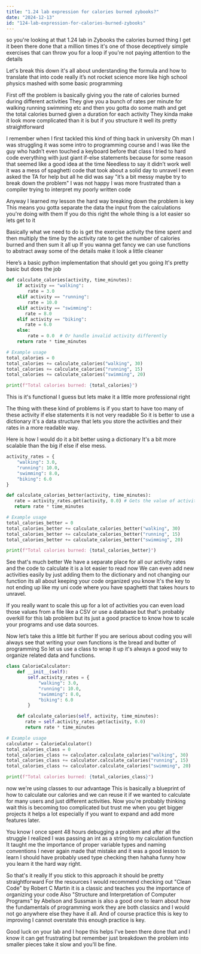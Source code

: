 ```yaml
---
title: "1.24 lab expression for calories burned zybooks?"
date: "2024-12-13"
id: "124-lab-expression-for-calories-burned-zybooks"
---
```


 so you're looking at that 1.24 lab in Zybooks the calories burned thing I get it been there done that a million times it's one of those deceptively simple exercises that can throw you for a loop if you're not paying attention to the details

Let's break this down it's all about understanding the formula and how to translate that into code really it’s not rocket science more like high school physics mashed with some basic programming

First off the problem is basically giving you the rate of calories burned during different activities They give you a bunch of rates per minute for walking running swimming etc and then you gotta do some math and get the total calories burned given a duration for each activity They kinda make it look more complicated than it is but if you structure it well its pretty straightforward

I remember when I first tackled this kind of thing back in university Oh man I was struggling it was some intro to programming course and I was like the guy who hadn’t even touched a keyboard before that class I tried to hard code everything with just giant if-else statements because for some reason that seemed like a good idea at the time Needless to say it didn’t work well it was a mess of spaghetti code that took about a solid day to unravel I even asked the TA for help but all he did was say "it’s a bit messy maybe try to break down the problem" I was not happy I was more frustrated than a compiler trying to interpret my poorly written code

Anyway I learned my lesson the hard way breaking down the problem is key This means you gotta separate the data the input from the calculations you're doing with them If you do this right the whole thing is a lot easier so lets get to it

Basically what we need to do is get the exercise activity the time spent and then multiply the time by the activity rate to get the number of calories burned and then sum it all up If you wanna get fancy we can use functions to abstract away some of the details make it look a little cleaner

Here’s a basic python implementation that should get you going It's pretty basic but does the job

```python
def calculate_calories(activity, time_minutes):
    if activity == "walking":
        rate = 3.0
    elif activity == "running":
        rate = 10.0
    elif activity == "swimming":
       rate = 8.0
    elif activity == "biking":
       rate = 6.0
    else:
        rate = 0.0  # Or handle invalid activity differently
    return rate * time_minutes

# Example usage
total_calories = 0
total_calories += calculate_calories("walking", 30)
total_calories += calculate_calories("running", 15)
total_calories += calculate_calories("swimming", 20)

print(f"Total calories burned: {total_calories}")

```

This is  it's functional I guess but lets make it a little more professional right

The thing with these kind of problems is if you start to have too many of these activity if else statements it is not very readable So it is better to use a dictionary it's a data structure that lets you store the activities and their rates in a more readable way.

Here is how I would do it a bit better using a dictionary It's a bit more scalable than the big if else if else mess.

```python
activity_rates = {
    "walking": 3.0,
    "running": 10.0,
    "swimming": 8.0,
    "biking": 6.0
}

def calculate_calories_better(activity, time_minutes):
   rate = activity_rates.get(activity, 0.0) # Gets the value of activity or defaults to zero if not found
   return rate * time_minutes

# Example usage
total_calories_better = 0
total_calories_better += calculate_calories_better("walking", 30)
total_calories_better += calculate_calories_better("running", 15)
total_calories_better += calculate_calories_better("swimming", 20)

print(f"Total calories burned: {total_calories_better}")
```
See that's much better We have a separate place for all our activity rates and the code to calculate it is a lot easier to read now We can even add new activities easily by just adding them to the dictionary and not changing our function its all about keeping your code organized you know It's the key to not ending up like my uni code where you have spaghetti that takes hours to unravel.

If you really want to scale this up for a lot of activities you can even load those values from a file like a CSV or use a database but that's probably overkill for this lab problem but its just a good practice to know how to scale your programs and use data sources.

Now let’s take this a little bit further If you are serious about coding you will always see that writing your own functions is the bread and butter of programming So let us use a class to wrap it up it's always a good way to organize related data and functions.

```python
class CalorieCalculator:
    def __init__(self):
        self.activity_rates = {
            "walking": 3.0,
            "running": 10.0,
            "swimming": 8.0,
            "biking": 6.0
        }

    def calculate_calories(self, activity, time_minutes):
       rate = self.activity_rates.get(activity, 0.0)
       return rate * time_minutes

# Example usage
calculator = CalorieCalculator()
total_calories_class = 0
total_calories_class += calculator.calculate_calories("walking", 30)
total_calories_class += calculator.calculate_calories("running", 15)
total_calories_class += calculator.calculate_calories("swimming", 20)

print(f"Total calories burned: {total_calories_class}")
```
now we're using classes to our advantage This is basically a blueprint of how to calculate our calories and we can reuse it if we wanted to calculate for many users and just different activities. Now you're probably thinking wait this is becoming too complicated but trust me when you get bigger projects it helps a lot especially if you want to expand and add more features later.

You know I once spent 48 hours debugging a problem and after all the struggle I realized I was passing an int as a string to my calculation function It taught me the importance of proper variable types and naming conventions I never again made that mistake and it was a good lesson to learn I should have probably used type checking then hahaha funny how you learn it the hard way right.

So that's it really If you stick to this approach it should be pretty straightforward For the resources I would recommend checking out "Clean Code" by Robert C Martin it is a classic and teaches you the importance of organizing your code Also "Structure and Interpretation of Computer Programs" by Abelson and Sussman is also a good one to learn about how the fundamentals of programming work they are both classics and I would not go anywhere else they have it all. And of course practice this is key to improving I cannot overstate this enough practice is key.

Good luck on your lab and I hope this helps I've been there done that and I know it can get frustrating but remember just breakdown the problem into smaller pieces take it slow and you'll be fine.
